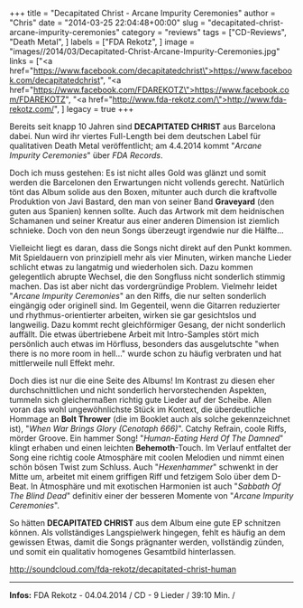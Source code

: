 +++
title = "Decapitated Christ - Arcane Impurity Ceremonies"
author = "Chris"
date = "2014-03-25 22:04:48+00:00"
slug = "decapitated-christ-arcane-impurity-ceremonies"
category = "reviews"
tags = ["CD-Reviews", "Death Metal", ]
labels = ["FDA Rekotz", ]
image = "images//2014/03/Decapitated-Christ-Arcane-Impurity-Ceremonies.jpg"
links = ["<a href=\"https://www.facebook.com/decapitatedchrist\">https://www.facebook.com/decapitatedchrist</a>", "<a href=\"https://www.facebook.com/FDAREKOTZ\">https://www.facebook.com/FDAREKOTZ</a>", "<a href=\"http://www.fda-rekotz.com/\">http://www.fda-rekotz.com/</a>", ]
legacy = true
+++

Bereits seit knapp 10 Jahren sind **DECAPITATED CHRIST** aus Barcelona dabei. Nun wird ihr viertes Full-Length bei dem deutschen Label für qualitativen Death Metal veröffentlicht; am 4.4.2014 kommt "_Arcane Impurity Ceremonies_" über _FDA Records_.

Doch ich muss gestehen: Es ist nicht alles Gold was glänzt und somit werden die Barcelonen den Erwartungen nicht vollends gerecht. Natürlich tönt das Album solide aus den Boxen, mitunter auch durch die kraftvolle Produktion von  Javi Bastard, den man von seiner Band **Graveyard** (den guten aus Spanien) kennen sollte. Auch das Artwork mit dem heidnischen Schamanen und seiner Kreatur aus einer anderen Dimension ist ziemlich schnieke. Doch von den neun Songs überzeugt irgendwie nur die Hälfte...

Vielleicht liegt es daran, dass die Songs nicht direkt auf den Punkt kommen. Mit Spieldauern von prinzipiell mehr als vier Minuten, wirken manche Lieder schlicht etwas zu langatmig und wiederholen sich. Dazu kommen gelegentlich abrupte Wechsel, die den Songfluss nicht sonderlich stimmig machen. Das ist aber nicht das vordergründige Problem. Vielmehr leidet "_Arcane Impurity Ceremonies_" an den Riffs, die nur selten sonderlich eingängig oder originell sind. Im Gegenteil, wenn die Gitarren reduzierter und rhythmus-orientierter arbeiten, wirken sie gar gesichtslos und langweilig. Dazu kommt recht gleichförmiger Gesang, der nicht sonderlich auffällt. Die etwas übertriebene Arbeit mit Intro-Samples stört mich persönlich auch etwas im Hörfluss, besonders das ausgelutschte "when there is no more room in hell..." wurde schon zu häufig verbraten und hat mittlerweile null Effekt mehr.

Doch dies ist nur die eine Seite des Albums! Im Kontrast zu diesen eher durchschnittlichen und nicht sonderlich hervorstechenden Aspekten, tummeln sich gleichermaßen richtig gute Lieder auf der Scheibe. Allen voran das wohl ungewöhnlichste Stück im Kontext, die überdeutliche Hommage an **Bolt Thrower** (die im Booklet auch als solche gekennzeichnet ist), "_When War Brings Glory (Cenotaph 666)_". Catchy Refrain, coole Riffs, mörder Groove. Ein hammer Song!
"_Human-Eating Herd Of The Damned_" klingt erhaben und einen leichten **Behemoth**-Touch. Im Verlauf entfaltet der Song eine richtig coole Atmosphäre mit coolen Melodien und nimmt einen schön bösen Twist zum Schluss. Auch "_Hexenhammer_" schwenkt in der Mitte um, arbeitet mit einem griffigen Riff und fetzigem Solo über dem D-Beat. In Atmosphäre und mit exotischen Harmonien ist auch "_Sabbath Of The Blind Dead_" definitiv einer der besseren Momente von "_Arcane Impurity Ceremonies_".

So hätten **DECAPITATED CHRIST** aus dem Album eine gute EP schnitzen können. Als vollständiges Langspielwerk hingegen, fehlt es häufig an dem gewissen Etwas, damit die Songs prägnanter werden, vollständig zünden, und somit ein qualitativ homogenes Gesamtbild hinterlassen.

http://soundcloud.com/fda-rekotz/decapitated-christ-human



---
**Infos:**
FDA Rekotz - 04.04.2014 / 
CD - 9 Lieder / 39:10 Min. / 
